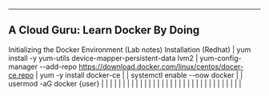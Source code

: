 --------------------------------------------------------------------------------
A Cloud Guru: Learn Docker By Doing
--------------------------------------------------------------------------------
Initializing the Docker Environment (Lab notes)
  Installation (Redhat)      | yum install -y yum-utils device-mapper-persistent-data lvm2
                             | yum-config-manager --add-repo https://download.docker.com/linux/centos/docer-ce.repo
                             | yum -y install docker-ce
                             |
                             | systemctl enable --now docker
                             |
                             | usermod -aG docker {user}
                             |
                             |
                             |
                             |
                             |
                             |
                             |
                             |
                             |
                             |
                             |
                             |
                             |
                             |
                             |
                             |
                             |
                             |
                             |
                             |
                             |
                             |
                             |
                             |
                             |
                             |
                             |
                             |
                             |
                             |
                             |
                             |
                             |
